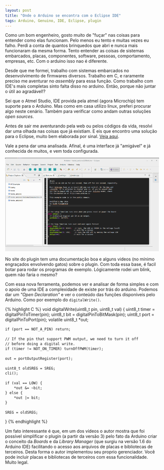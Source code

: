 ```yaml
---
layout: post
title: "Onde o Arduino se encontra com o Eclipse IDE"
tags: Arduino, Genuino, IDE, Eclipse, plugin
---
```


Como um bom engenheiro, gosto muito de "fuçar" nas coisas para entender como elas funcionam. Pelo menos eu tento e muitas vezes eu falho. Perdi a conta de quantos brinquedos que abri e nunca mais funcionaram da mesma forma. Tento entender as coisas de sistemas embarcados, placas, componentes, software, pessoas, comportamento, empresas, etc. Com o arduino isso nao é diferente.

<!-- more -->

Desde que me formei, trabalho com sistemas embarcados no desenvolvimento de firmwares diversos. Trabalho em C, e raramente preciso me aventurar no _assembly_ para essa função. Como trabalho com IDE's mais completas sinto falta disso no arduino. Então, porque não juntar o útil ao agradável!?

Sei que o Atmel Studio, IDE provida pela atmel (agora Microchip) tem suporte para o Arduino. Mas como em casa utilizo linux, preferi procurar algo neste cenário. Também para verificar como andam outras soluções _open sources_.

Antes de sair me aventurando pela web ou pelos códigos da vida, resolvi dar uma olhada nas coisas que já existiam. E eis que encontro uma solução para o Eclipse, muito bem elaborada por sinal. [Veja aqui](http://eclipse.baeyens.it).

Vale a pena dar uma analisada. Afinal, é uma interface já "amigável" e já conhecida de muitos, e vem toda configurada.

![placeholder](https://raw.githubusercontent.com/djunho/djunho.github.io/master/Imagens/2016-04-29-EclipseArduino/printscreen_ArduinoEclipse.png "Print screen do Eclipse com plugin do Arduino, claro que rodando um Blink")

No site do plugin tem uma documentação boa e alguns videos (no mínimo engraçados envolvendo gatos) sobre o plugin. Com toda essa base, é facil botar para rodar os programas de exemplo. Lógicamente rodei um blink, quem não faria o mesmo?

Com essa nova ferramenta, podemos ver e analisar de forma simples e com o apoio de uma IDE a complexidade de existe por trás do arduino. Podemos dar um _"Open Declaration"_ e ver o conteúdo das funções disponíveis pelo Arduino. Como por exemplo do `digitalWrite()`.

{% highlight C %}
void digitalWrite(uint8_t pin, uint8_t val)
{
	uint8_t timer = digitalPinToTimer(pin);
	uint8_t bit = digitalPinToBitMask(pin);
	uint8_t port = digitalPinToPort(pin);
	volatile uint8_t *out;

	if (port == NOT_A_PIN) return;

	// If the pin that support PWM output, we need to turn it off
	// before doing a digital write.
	if (timer != NOT_ON_TIMER) turnOffPWM(timer);

	out = portOutputRegister(port);

	uint8_t oldSREG = SREG;
	cli();

	if (val == LOW) {
		*out &= ~bit;
	} else {
		*out |= bit;
	}

	SREG = oldSREG;
}
{% endhighlight %}

Um fato interessante é que, em um dos vídeos o autor mostra que foi possível simplificar o plugin (a partir da versão 3) pelo fato da Arduino criar o conceito da _Boards_ e da _Library Manager_ (que surgiu na versão 1.6 do Arduino IDE) facilitando o acesso aos arquivos de placas e bibliotecas de terceiros. Desta forma o autor implementou seu proprio gerenciador. Você pode incluir placas e bibliotecas de terceiros com essa funcionalidade. Muito legal.
